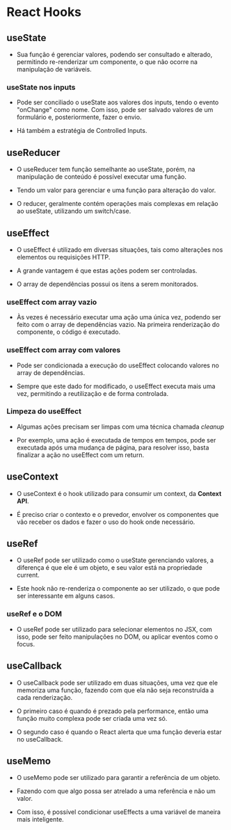 # React Hooks

## useState

- Sua função é gerenciar valores, podendo ser consultado e alterado, permitindo re-renderizar um componente, o que não ocorre na manipulação de variáveis.

### useState nos inputs

- Pode ser conciliado o useState aos valores dos inputs, tendo o evento "onChange" como nome. Com isso, pode ser salvado valores de um formulário e, posteriormente, fazer o envio.

- Há também a estratégia de Controlled Inputs.

## useReducer

- O useReducer tem função semelhante ao useState, porém, na manipulação de conteúdo é possível executar uma função.

- Tendo um valor para gerenciar e uma função para alteração do valor.

- O reducer, geralmente contém operações mais complexas em relação ao useState, utilizando um switch/case.

## useEffect

- O useEffect é utilizado em diversas situações, tais como alterações nos elementos ou requisições HTTP.

- A grande vantagem é que estas ações podem ser controladas.

- O array de dependências possui os itens a serem monitorados.

### useEffect com array vazio

- Às vezes é necessário executar uma ação uma única vez, podendo ser feito com o array de dependências vazio. Na primeira renderização do componente, o código é executado.

### useEffect com array com valores

- Pode ser condicionada a execução do useEffect colocando valores no array de dependências.

- Sempre que este dado for modificado, o useEffect executa mais uma vez, permitindo a reutilização e de forma controlada.

### Limpeza do useEffect

- Algumas ações precisam ser limpas com uma técnica chamada <em>cleanup</em>

- Por exemplo, uma ação é executada de tempos em tempos, pode ser executada após uma mudança de página, para resolver isso, basta finalizar a ação no useEffect com um return.

## useContext

- O useContext é o hook utilizado para consumir um context, da <strong>Context API</strong>.

- É preciso criar o contexto e o prevedor, envolver os componentes que vão receber os dados e fazer o uso do hook onde necessário.

## useRef

- O useRef pode ser utilizado como o useState gerenciando valores, a diferença é que ele é um objeto, e seu valor está na propriedade current.

- Este hook não re-renderiza o componente ao ser utilizado, o que pode ser interessante em alguns casos.

### useRef e o DOM

- O useRef pode ser utilizado para selecionar elementos no JSX, com isso, pode ser feito manipulações no DOM, ou aplicar eventos como o focus.

## useCallback

- O useCallback pode ser utilizado em duas situações, uma vez que ele memoriza uma função, fazendo com que ela não seja reconstruída a cada renderização.

- O primeiro caso é quando é prezado pela performance, então uma função muito complexa pode ser criada uma vez só.

- O segundo caso é quando o React alerta que uma função deveria estar no useCallback.

## useMemo

- O useMemo pode ser utilizado para garantir a referência de um objeto.

- Fazendo com que algo possa ser atrelado a uma referência e não um valor.

- Com isso, é possível condicionar useEffects a uma variável de maneira mais inteligente.
